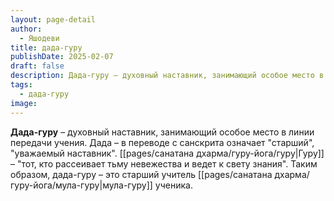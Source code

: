 ```yaml
---
layout: page-detail
author:
  - Яшодеви
title: дада-гуру
publishDate: 2025-02-07
draft: false
description: Дада-гуру – духовный наставник, занимающий особое место в линии передачи учения. Дада – в переводе с санскрита означает "старший", "уважаемый наставник". Гуру – "тот, кто рассеивает тьму невежества и ведет к свету знания". Таким образом, Дада-гуру – это старший учитель мула-гуру ученика.
tags:
  - дада-гуру
image:
---
```

**Дада-гуру** – духовный наставник, занимающий особое место в линии передачи учения. Дада – в переводе с санскрита означает "старший", "уважаемый наставник". [[pages/санатана дхарма/гуру-йога/гуру|Гуру]] – "тот, кто рассеивает тьму невежества и ведет к свету знания". Таким образом, дада-гуру – это старший учитель [[pages/санатана дхарма/гуру-йога/мула-гуру|мула-гуру]] ученика.
